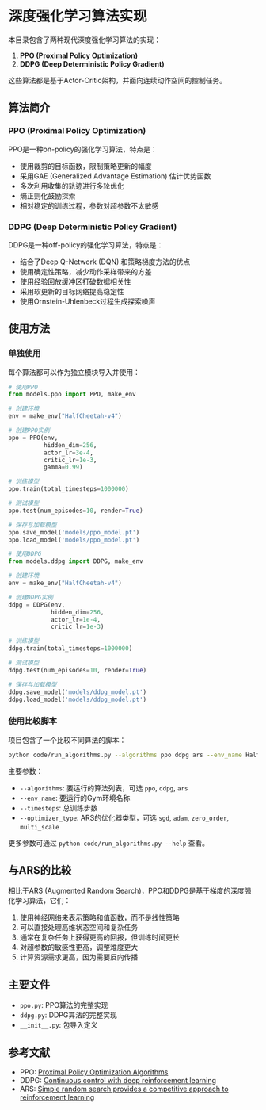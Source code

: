 # 深度强化学习算法实现

本目录包含了两种现代深度强化学习算法的实现：

1. **PPO (Proximal Policy Optimization)**
2. **DDPG (Deep Deterministic Policy Gradient)**

这些算法都是基于Actor-Critic架构，并面向连续动作空间的控制任务。

## 算法简介

### PPO (Proximal Policy Optimization)

PPO是一种on-policy的强化学习算法，特点是：

- 使用裁剪的目标函数，限制策略更新的幅度
- 采用GAE (Generalized Advantage Estimation) 估计优势函数
- 多次利用收集的轨迹进行多轮优化
- 熵正则化鼓励探索
- 相对稳定的训练过程，参数对超参数不太敏感

### DDPG (Deep Deterministic Policy Gradient)

DDPG是一种off-policy的强化学习算法，特点是：

- 结合了Deep Q-Network (DQN) 和策略梯度方法的优点
- 使用确定性策略，减少动作采样带来的方差
- 使用经验回放缓冲区打破数据相关性
- 采用软更新的目标网络提高稳定性
- 使用Ornstein-Uhlenbeck过程生成探索噪声

## 使用方法

### 单独使用

每个算法都可以作为独立模块导入并使用：

```python
# 使用PPO
from models.ppo import PPO, make_env

# 创建环境
env = make_env("HalfCheetah-v4")

# 创建PPO实例
ppo = PPO(env, 
          hidden_dim=256,
          actor_lr=3e-4,
          critic_lr=1e-3,
          gamma=0.99)

# 训练模型
ppo.train(total_timesteps=1000000)

# 测试模型
ppo.test(num_episodes=10, render=True)

# 保存与加载模型
ppo.save_model('models/ppo_model.pt')
ppo.load_model('models/ppo_model.pt')
```

```python
# 使用DDPG
from models.ddpg import DDPG, make_env

# 创建环境
env = make_env("HalfCheetah-v4")

# 创建DDPG实例
ddpg = DDPG(env, 
            hidden_dim=256,
            actor_lr=1e-4,
            critic_lr=1e-3)

# 训练模型
ddpg.train(total_timesteps=1000000)

# 测试模型
ddpg.test(num_episodes=10, render=True)

# 保存与加载模型
ddpg.save_model('models/ddpg_model.pt')
ddpg.load_model('models/ddpg_model.pt')
```

### 使用比较脚本

项目包含了一个比较不同算法的脚本：

```bash
python code/run_algorithms.py --algorithms ppo ddpg ars --env_name HalfCheetah-v4 --timesteps 500000 --optimizer_type sgd
```

主要参数：

- `--algorithms`: 要运行的算法列表，可选 `ppo`, `ddpg`, `ars`
- `--env_name`: 要运行的Gym环境名称
- `--timesteps`: 总训练步数
- `--optimizer_type`: ARS的优化器类型，可选 `sgd`, `adam`, `zero_order`, `multi_scale`

更多参数可通过 `python code/run_algorithms.py --help` 查看。

## 与ARS的比较

相比于ARS (Augmented Random Search)，PPO和DDPG是基于梯度的深度强化学习算法，它们：

1. 使用神经网络来表示策略和值函数，而不是线性策略
2. 可以直接处理高维状态空间和复杂任务
3. 通常在复杂任务上获得更高的回报，但训练时间更长
4. 对超参数的敏感性更高，调整难度更大
5. 计算资源需求更高，因为需要反向传播

## 主要文件

- `ppo.py`: PPO算法的完整实现
- `ddpg.py`: DDPG算法的完整实现
- `__init__.py`: 包导入定义

## 参考文献

- PPO: [Proximal Policy Optimization Algorithms](https://arxiv.org/abs/1707.06347)
- DDPG: [Continuous control with deep reinforcement learning](https://arxiv.org/abs/1509.02971)
- ARS: [Simple random search provides a competitive approach to reinforcement learning](https://arxiv.org/abs/1803.07055) 